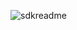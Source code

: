 
![sdkreadme](https://user-images.githubusercontent.com/78360814/138593947-2455fd85-5ed4-415d-8086-5fef1fddaa75.png)
